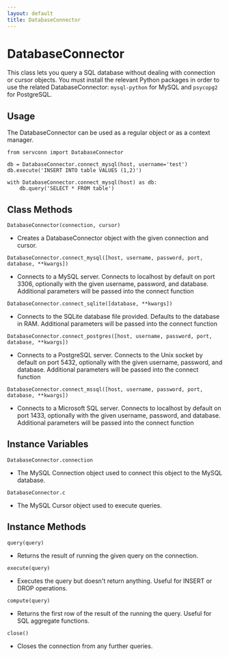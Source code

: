 ```yaml
---
layout: default
title: DatabaseConnector
---
```


DatabaseConnector
=================

This class lets you query a SQL database without dealing with connection or cursor objects. You must install the relevant Python packages in order to use the related DatabaseConnector: `mysql-python` for MySQL and `psycopg2` for PostgreSQL.

Usage
-----

The DatabaseConnector can be used as a regular object or as a context manager.

    from servconn import DatabaseConnector

    db = DatabaseConnector.connect_mysql(host, username='test')
    db.execute('INSERT INTO table VALUES (1,2)')
    
    with DatabaseConnector.connect_mysql(host) as db:
        db.query('SELECT * FROM table')

Class Methods
-------------

`DatabaseConnector(connection, cursor)`

- Creates a DatabaseConnector object with the given connection and cursor.

`DatabaseConnector.connect_mysql([host, username, password, port, database, **kwargs])`

- Connects to a MySQL server. Connects to localhost by default on port 3306, optionally with the given username, password, and database. Additional parameters will be passed into the connect function

`DatabaseConnector.connect_sqlite([database, **kwargs])`

- Connects to the SQLite database file provided. Defaults to the database in RAM. Additional parameters will be passed into the connect function

`DatabaseConnector.connect_postgres([host, username, password, port, database, **kwargs])`

- Connects to a PostgreSQL server. Connects to the Unix socket by default on port 5432, optionally with the given username, password, and database. Additional parameters will be passed into the connect function

`DatabaseConnector.connect_mssql([host, username, password, port, database, **kwargs])`

- Connects to a Microsoft SQL server. Connects to localhost by default on port 1433, optionally with the given username, password, and database. Additional parameters will be passed into the connect function

Instance Variables
------------------

`DatabaseConnector.connection`

- The MySQL Connection object used to connect this object to the MySQL database.

`DatabaseConnector.c`

- The MySQL Cursor object used to execute queries.

Instance Methods
----------------

`query(query)`

- Returns the result of running the given query on the connection.

`execute(query)`

- Executes the query but doesn't return anything. Useful for INSERT or DROP operations.

`compute(query)`

- Returns the first row of the result of the running the query. Useful for SQL aggregate functions.

`close()`

- Closes the connection from any further queries.
